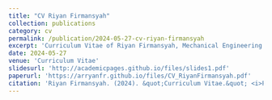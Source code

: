 ```yaml
---
title: "CV Riyan Firmansyah"
collection: publications
category: cv
permalink: /publication/2024-05-27-cv-riyan-firmansyah
excerpt: 'Curriculum Vitae of Riyan Firmansyah, Mechanical Engineering graduate from Universitas Gunadarma with focus on Energy Systems, CFD, Aerodynamics, and Energy Conversion Technology.'
date: 2024-05-27
venue: 'Curriculum Vitae'
slidesurl: 'http://academicpages.github.io/files/slides1.pdf'
paperurl: 'https://arryanfr.github.io/files/CV_RiyanFirmansyah.pdf'
citation: 'Riyan Firmansyah. (2024). &quot;Curriculum Vitae.&quot; <i>Personal Publication</i>.'
---
```

